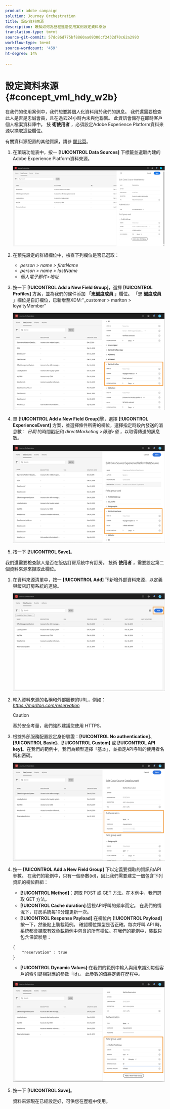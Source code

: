 ```yaml
---
product: adobe campaign
solution: Journey Orchestration
title: 設定資料來源
description: 瞭解如何為歷程進階使用案例設定資料來源
translation-type: tm+mt
source-git-commit: 57dc86d775bf8860aa09300cf2432d70c62a2993
workflow-type: tm+mt
source-wordcount: '459'
ht-degree: 14%

---
```



# 設定資料來源 {#concept_vml_hdy_w2b}

在我們的使用案例中，我們想要將個人化資料用於我們的訊息。 我們還需要檢查此人是否是忠誠會員，且在過去24小時內未與他聯繫。 此資訊會儲存在即時客戶個人檔案資料庫中。 技 **術使用者** ，必須設定Adobe Experience Platform資料來源以擷取這些欄位。

有關資料源配置的其他資訊，請參 [閱此頁](../datasource/about-data-sources.md)。

1. 在頂端功能表中，按一 **[!UICONTROL Data Sources]** 下標籤並選取內建的Adobe Experience Platform資料來源。

   ![](../assets/journey23.png)

1. 在預先設定的群組欄位中，檢查下列欄位是否已選取：

   * _person > name > firstName_
   * _person > name > lastName_
   * _個人電子郵件>地址_

1. 按一下 **[!UICONTROL Add a New Field Group]**，選擇 **[!UICONTROL Profiles]** 方案，並為我們的條件添加 **「忠誠度成員** 」欄位。 「忠 **誠度成員** 」欄位是自訂欄位，已新增至XDM:&quot;_customer > marlton > loyaltyMember&quot;

   ![](../assets/journeyuc2_6.png)

1. 單 **[!UICONTROL Add a New Field Group]**&#x200B;擊，選擇 **[!UICONTROL ExperienceEvent]** 方案，並選擇條件所需的欄位，選擇指定時段內發送的消息數： _日期_ 的時間戳記和 _directMarketing >傳送>值_ ，以取得傳送的訊息數。

   ![](../assets/journeyuc2_7.png)

1. 按一下 **[!UICONTROL Save]**。

我們還需要檢查該人是否在飯店訂房系統中有訂房。 技術 **使用者** ，需要設定第二個資料來源來擷取此欄位。

1. 在資料來源清單中，按一 **[!UICONTROL Add]** 下新增外部資料來源，以定義與飯店訂房系統的連線。

   ![](../assets/journeyuc2_9.png)

1. 輸入資料來源的名稱和外部服務的URL，例如： _https://marlton.com/reservation_

   >[!CAUTION]
   >
   >基於安全考量，我們強烈建議您使用 HTTPS。

1. 根據外部服務配置設定身份驗證：**[!UICONTROL No authentication]**、**[!UICONTROL Basic]**、**[!UICONTROL Custom]** 或 **[!UICONTROL API key]**。在我們的範例中，我們為類型選擇「基本」，並指定API呼叫的使用者名稱和密碼。

   ![](../assets/journeyuc2_10.png)

1. 按一 **[!UICONTROL Add a New Field Group]** 下以定義要擷取的資訊和API參數。 在我們的範例中，只有一個參數(id)，因此我們需要建立一個包含下列資訊的欄位群組：

   * **[!UICONTROL Method]**：選取 POST 或 GET 方法。在本例中，我們選取 GET 方法。
   * **[!UICONTROL Cache duration]**:這視API呼叫的頻率而定。 在我們的情況下，訂房系統每10分鐘更新一次。
   * **[!UICONTROL Response Payload]**:在欄位內 **[!UICONTROL Payload]** 按一下，然後貼上裝載範例。 確認欄位類型是否正確。每次呼叫 API 時，系統都會擷取有效負載範例中包含的所有欄位。在我們的範例中，裝載只包含保留狀態：

   ```
   {
       "reservation" : true
   }
   ```

   * **[!UICONTROL Dynamic Values]**:在我們的範例中輸入與用來識別每個客戶的索引鍵相對應的參數「id」。 此參數的值將定義在歷程中。

   ![](../assets/journeyuc2_11.png)

1. 按一下 **[!UICONTROL Save]**。

   資料來源現在已經設定好，可供您在歷程中使用。

